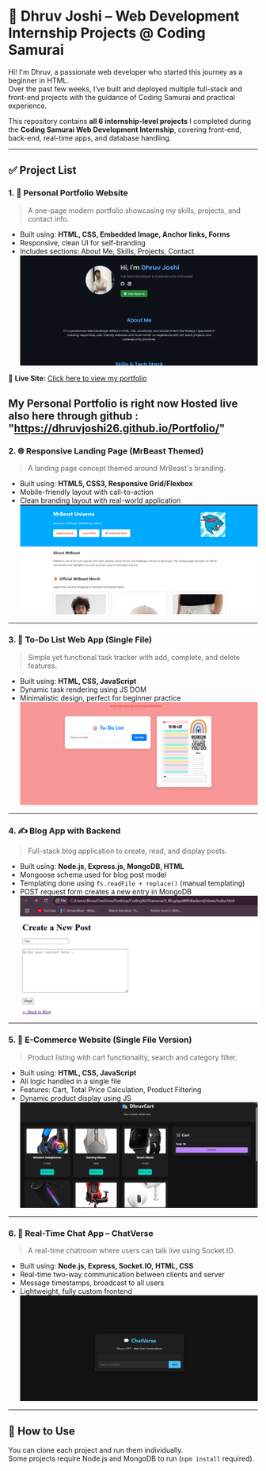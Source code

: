 
# 🧠 Dhruv Joshi – Web Development Internship Projects @ Coding Samurai

Hi! I'm Dhruv, a passionate web developer who started this journey as a beginner in HTML.  
Over the past few weeks, I’ve built and deployed multiple full-stack and front-end projects with the guidance of Coding Samurai and practical experience.

This repository contains **all 6 internship-level projects** I completed during the **Coding Samurai Web Development Internship**, covering front-end, back-end, real-time apps, and database handling.

---

## ✅ Project List

### 1. 💼 Personal Portfolio Website
> A one-page modern portfolio showcasing my skills, projects, and contact info.

- Built using: **HTML, CSS, Embedded Image, Anchor links, Forms**
- Responsive, clean UI for self-branding
- Includes sections: About Me, Skills, Projects, Contact
![Portfolio](https://github.com/Dhruvjoshi26/Portfolio/blob/main/Portfolio.png?raw=true)

🚀 **Live Site:** [Click here to view my portfolio](https://dhruvjoshi26.github.io/Portfolio/)


My Personal Portfolio is right now Hosted live also here through github : "https://dhruvjoshi26.github.io/Portfolio/"
---
### 2. 🌐 Responsive Landing Page (MrBeast Themed)
> A landing page concept themed around MrBeast's branding.

- Built using: **HTML5, CSS3, Responsive Grid/Flexbox**
- Mobile-friendly layout with call-to-action
- Clean branding layout with real-world application
![Mrbeast](https://github.com/Dhruvjoshi26/Coding-Samurai-Internship/blob/main/assets/screenshots/Mrbeast.png?raw=true)
---

### 3. 📝 To-Do List Web App (Single File)
> Simple yet functional task tracker with add, complete, and delete features.

- Built using: **HTML, CSS, JavaScript**
- Dynamic task rendering using JS DOM
- Minimalistic design, perfect for beginner practice
![TO-DO](https://github.com/Dhruvjoshi26/Coding-Samurai-Internship/blob/main/assets/screenshots/TODOLIST.png?raw=true)

---
### 4. ✍️ Blog App with Backend
> Full-stack blog application to create, read, and display posts.

- Built using: **Node.js, Express.js, MongoDB, HTML**
- Mongoose schema used for blog post model
- Templating done using `fs.readFile + replace()` (manual templating)
- POST request form creates a new entry in MongoDB
![Blog](https://github.com/Dhruvjoshi26/Coding-Samurai-Internship/blob/main/assets/screenshots/BLOG.png?raw=true)
  
---
### 5. 🛒 E-Commerce Website (Single File Version)
> Product listing with cart functionality, search and category filter.

- Built using: **HTML, CSS, JavaScript**
- All logic handled in a single file
- Features: Cart, Total Price Calculation, Product Filtering
- Dynamic product display using JS
![Ecommerce](https://github.com/Dhruvjoshi26/Coding-Samurai-Internship/blob/main/assets/screenshots/Ecommerce.png?raw=true)

---
### 6. 💬 Real-Time Chat App – ChatVerse
> A real-time chatroom where users can talk live using Socket.IO.

- Built using: **Node.js, Express, Socket.IO, HTML, CSS**
- Real-time two-way communication between clients and server
- Message timestamps, broadcast to all users
- Lightweight, fully custom frontend
![Dhruv x GPT](https://github.com/Dhruvjoshi26/Coding-Samurai-Internship/blob/main/assets/screenshots/Dhruv%20X%20GPT.png?raw=true)

---

## 📌 How to Use

You can clone each project and run them individually.  
Some projects require Node.js and MongoDB to run (`npm install` required).
